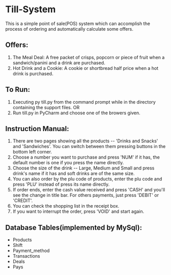 # Till-System
This is a simple point of sale(POS) system which can accomplish the process of ordering and automatically calculate some offers.

## Offers:
1. The Meal Deal: A free packet of crisps, popcorn or piece of fruit when a sandwich/panini and a drink are purchased.
2. Hot Drink and a Cookie: A cookie or shortbread half price when a hot drink is purchased.

## To Run:
1. Executing py till.py from the command prompt while in the directory containing the support files.
OR
2. Run till.py in PyCharm and choose one of the browers given.

## Instruction Manual:
1. There are two pages showing all the products -- 'Drinks and Snacks' and 'Sandwiches'. You can switch between them pressing buttons in the bottom left corner.
2. Choose a number you want to purchase and press 'NUM' if it has, the default number is one if you press the name directly.
3. Choose the size of the drink -- Large, Medium and Small and press drink's name if it has and soft drinks are of the same size.
4. You can also order by the plu code of products, enter the plu code and press 'PLU' instead of press its name directly.
5. If order ends, enter the cash value received and press 'CASH' and you'll see the change in title bar. For others payments, just press 'DEBIT' or 'CREDIT'. 
6. You can check the shopping list in the receipt box.
7. If you want to interrupt the order, press 'VOID' and start again.

## Database Tables(implemented by MySql):
- Products
- Shift
- Payment_method
- Transactions
- Deals
- Pays
